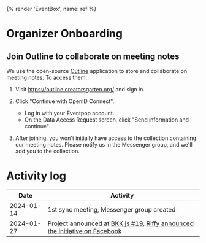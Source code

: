 {% render 'EventBox', name: ref %}

# Organizer Onboarding

## Join Outline to collaborate on meeting notes

We use the open-source [Outline](https://www.getoutline.com/) application to store and collaborate on meeting notes. To access them:

1. Visit <https://outline.creatorsgarten.org/> and sign in.

2. Click "Continue with OpenID Connect".

    - Log in with your Eventpop account.
    - On the Data Access Request screen, click "Send information and continue".

3. After joining, you won't initially have access to the collection containing our meeting notes. Please notify us in the Messenger group, and we'll add you to the collection.

# Activity log

| Date | Activity |
| ---- | ---- |
| 2024-01-14 | 1st sync meeting, Messenger group created |
| 2024-01-27 | Project announced at [BKK.js #19](https://creatorsgarten.org/event/bkkjs19), [Riffy announced the initiative on Facebook](https://web.facebook.com/rayriffy/posts/pfbid02GeHWokC9uj6wAz34duap95YKcY4kvRfAVWY5wnG3LPuHunvD8W6aQgCGxHCm4VFsl) |